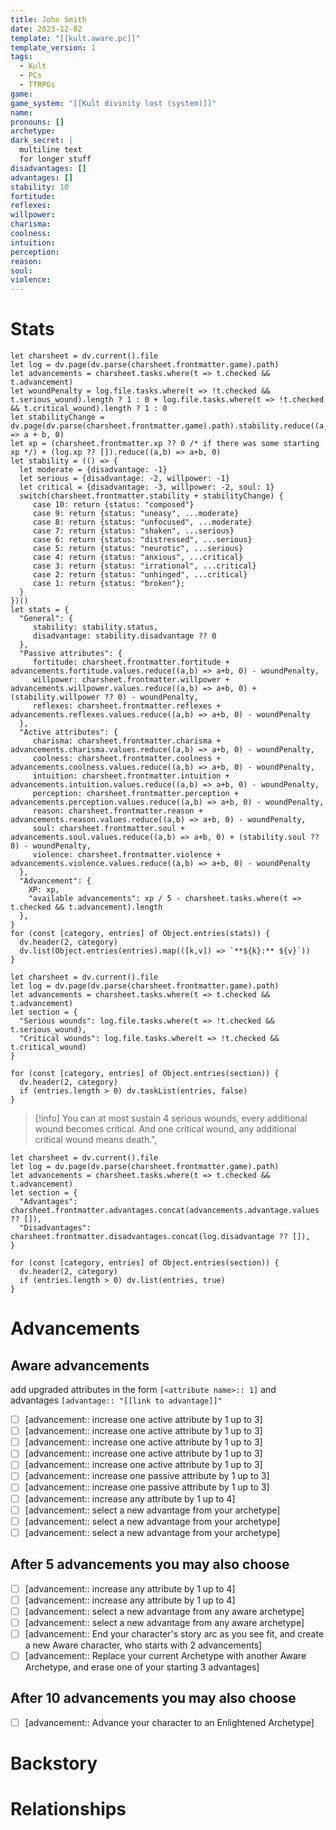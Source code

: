```yaml
---
title: John Smith
date: 2023-12-02
template: "[[kult.aware.pc]]"
template_version: 1
tags:
  - Kult
  - PCs
  - TTRPGs
game: 
game_system: "[[Kult divinity lost (system)]]"
name: 
pronouns: []
archetype: 
dark_secret: |
  multiline text
  for longer stuff
disadvantages: []
advantages: []
stability: 10
fortitude:
reflexes:
willpower:
charisma:
coolness:
intuition:
perception: 
reason: 
soul: 
violence: 
---
```


# Stats
```dataviewjs
let charsheet = dv.current().file
let log = dv.page(dv.parse(charsheet.frontmatter.game).path)
let advancements = charsheet.tasks.where(t => t.checked && t.advancement)
let woundPenalty = log.file.tasks.where(t => !t.checked && t.serious_wound).length ? 1 : 0 + log.file.tasks.where(t => !t.checked && t.critical_wound).length ? 1 : 0 
let stabilityChange = dv.page(dv.parse(charsheet.frontmatter.game).path).stability.reduce((a,b) => a + b, 0)
let xp = (charsheet.frontmatter.xp ?? 0 /* if there was some starting xp */) + (log.xp ?? []).reduce((a,b) => a+b, 0)
let stability = (() => {
  let moderate = {disadvantage: -1}
  let serious = {disadvantage: -2, willpower: -1}
  let critical = {disadvantage: -3, willpower: -2, soul: 1}
  switch(charsheet.frontmatter.stability + stabilityChange) {
     case 10: return {status: "composed"}
     case 9: return {status: "uneasy", ...moderate}
     case 8: return {status: "unfocused", ...moderate}
     case 7: return {status: "shaken", ...serious}
     case 6: return {status: "distressed", ...serious}
     case 5: return {status: "neurotic", ...serious}
     case 4: return {status: "anxious", ...critical}
     case 3: return {status: "irrational", ...critical}
     case 2: return {status: "unhinged", ...critical}
     case 1: return {status: "broken"};
  }
})()
let stats = {
  "General": {
     stability: stability.status,
     disadvantage: stability.disadvantage ?? 0
  },
  "Passive attributes": {
     fortitude: charsheet.frontmatter.fortitude + advancements.fortitude.values.reduce((a,b) => a+b, 0) - woundPenalty,
     willpower: charsheet.frontmatter.willpower + advancements.willpower.values.reduce((a,b) => a+b, 0) + (stability.willpower ?? 0) - woundPenalty,
     reflexes: charsheet.frontmatter.reflexes + advancements.reflexes.values.reduce((a,b) => a+b, 0) - woundPenalty
  },
  "Active attributes": {
     charisma: charsheet.frontmatter.charisma + advancements.charisma.values.reduce((a,b) => a+b, 0) - woundPenalty,
     coolness: charsheet.frontmatter.coolness + advancements.coolness.values.reduce((a,b) => a+b, 0) - woundPenalty,
     intuition: charsheet.frontmatter.intuition + advancements.intuition.values.reduce((a,b) => a+b, 0) - woundPenalty,
     perception: charsheet.frontmatter.perception + advancements.perception.values.reduce((a,b) => a+b, 0) - woundPenalty,
     reason: charsheet.frontmatter.reason + advancements.reason.values.reduce((a,b) => a+b, 0) - woundPenalty,
     soul: charsheet.frontmatter.soul + advancements.soul.values.reduce((a,b) => a+b, 0) + (stability.soul ?? 0) - woundPenalty,
     violence: charsheet.frontmatter.violence + advancements.violence.values.reduce((a,b) => a+b, 0) - woundPenalty
  },
  "Advancement": {
    XP: xp,
    "available advancements": xp / 5 - charsheet.tasks.where(t => t.checked && t.advancement).length
  },
}
for (const [category, entries] of Object.entries(stats)) {
  dv.header(2, category)
  dv.list(Object.entries(entries).map(([k,v]) => `**${k}:** ${v}`))
}
```


```dataviewjs
let charsheet = dv.current().file
let log = dv.page(dv.parse(charsheet.frontmatter.game).path)
let advancements = charsheet.tasks.where(t => t.checked && t.advancement)
let section = {
  "Serious wounds": log.file.tasks.where(t => !t.checked && t.serious_wound),
  "Critical wounds": log.file.tasks.where(t => !t.checked && t.critical_wound)
}

for (const [category, entries] of Object.entries(section)) {
  dv.header(2, category)
  if (entries.length > 0) dv.taskList(entries, false)
}
```
 > [!info] You can at most sustain 4 serious wounds, every additional wound becomes critical. And one critical wound, any additional critical wound means death.",

```dataviewjs
let charsheet = dv.current().file
let log = dv.page(dv.parse(charsheet.frontmatter.game).path)
let advancements = charsheet.tasks.where(t => t.checked && t.advancement)
let section = {
  "Advantages": charsheet.frontmatter.advantages.concat(advancements.advantage.values ?? []),
  "Disadvantages": charsheet.frontmatter.disadvantages.concat(log.disadvantage ?? []),
}

for (const [category, entries] of Object.entries(section)) {
  dv.header(2, category)
  if (entries.length > 0) dv.list(entries, true)
}
```
# Advancements
## Aware advancements
add upgraded attributes in the form `[<attribute name>:: 1]` and advantages `[advantage:: "[[link to advantage]]"`
- [ ] [advancement:: increase one active attribute by 1 up to 3]
- [ ] [advancement:: increase one active attribute by 1 up to 3]
- [ ] [advancement:: increase one active attribute by 1 up to 3]
- [ ] [advancement:: increase one active attribute by 1 up to 3]
- [ ] [advancement:: increase one active attribute by 1 up to 3]
- [ ] [advancement:: increase one passive attribute by 1 up to 3]
- [ ] [advancement:: increase one passive attribute by 1 up to 3]
- [ ] [advancement:: increase any attribute by 1 up to 4]
- [ ] [advancement:: select a new advantage from your archetype]
- [ ] [advancement:: select a new advantage from your archetype]
- [ ] [advancement:: select a new advantage from your archetype]

## After 5 advancements you may also choose
- [ ] [advancement:: increase any attribute by 1 up to 4]
- [ ] [advancement:: increase any attribute by 1 up to 4]
- [ ] [advancement:: select a new advantage from any aware archetype]
- [ ] [advancement:: select a new advantage from any aware archetype]
- [ ] [advancement:: End your character's story arc as you see fit, and create a new Aware character, who starts with 2 advancements]
- [ ] [advancement:: Replace your current Archetype with another Aware Archetype, and erase one of your starting 3 advantages]
## After 10 advancements you may also choose
- [ ] [advancement:: Advance your character to an Enlightened Archetype]

# Backstory
# Relationships